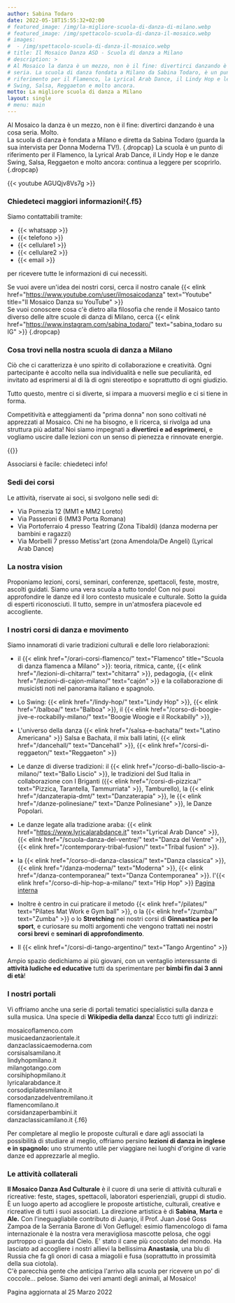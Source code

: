 ```yaml
---
author: Sabina Todaro
date: 2022-05-18T15:55:32+02:00
# featured_image: /img/la-migliore-scuola-di-danza-di-milano.webp
# featured_image: /img/spettacolo-scuola-di-danza-il-mosaico.webp
# images:
#  - /img/spettacolo-scuola-di-danza-il-mosaico.webp
# title: Il Mosaico Danza ASD - Scuola di danza a Milano
# description: >
# Al Mosaico la danza è un mezzo, non è il fine: divertirci danzando è una cosa
# seria. La scuola di danza fondata a Milano da Sabina Todaro, è un punto di
# riferimento per il Flamenco, la Lyrical Arab Dance, il Lindy Hop e le danze
# Swing, Salsa, Reggaeton e molto ancora.
motto: La migliore scuola di danza a Milano
layout: single
# menu: main
---
```


Al Mosaico la danza è un mezzo, non è il fine: divertirci danzando è una cosa seria. Molto.<br>
La scuola di danza è fondata a Milano e diretta da Sabina Todaro (guarda la sua intervista per Donna Moderna TV!).
{.dropcap}
La scuola è un punto di riferimento per il Flamenco, la Lyrical Arab Dance, il Lindy Hop e le danze Swing, Salsa, Reggaeton e molto ancora: continua a leggere per scoprirlo.
{.dropcap}

<div class="mw6">
<!-- {{< video-home-page >}} */}} -->
{{< youtube AGUQjv8Vs7g >}}
</div>

### Chiedeteci maggiori informazioni!{.f5}

Siamo contattabili tramite:

* {{< whatsapp >}}
* {{< telefono >}}
* {{< cellulare1 >}}
* {{< cellulare2 >}}
* {{< email >}}

per ricevere tutte le informazioni di cui necessiti.

Se vuoi avere un'idea dei nostri corsi, cerca il nostro canale
{{< elink href="https://www.youtube.com/user/ilmosaicodanza" text="Youtube" title="Il Mosaico Danza su YouTube" >}}\
Se vuoi conoscere cosa c'è dietro alla filosofia che rende il Mosaico tanto diverso delle altre scuole di danza di Milano, cerca
{{< elink href="https://www.instagram.com/sabina_todaro/" text="sabina_todaro su IG" >}}
{.dropcap}
### Cosa trovi nella nostra scuola di danza a Milano

Ciò che ci caratterizza è uno spirito di collaborazione e creatività. Ogni partecipante è accolto nella sua individualità e nelle sue peculiarità, ed invitato ad esprimersi al di là di ogni stereotipo e soprattutto di ogni giudizio.

Tutto questo, mentre ci si diverte, si impara a muoversi meglio e ci si tiene in forma.

Competitività e atteggiamenti da "prima donna" non sono coltivati né apprezzati al Mosaico. Chi ne ha bisogno, e li ricerca, si rivolga ad una struttura più adatta! Noi siamo impegnati a **divertirci e ad esprimerci**, e vogliamo uscire dalle lezioni con un senso di pienezza e rinnovate energie.

<div class="mw8 fr">
{{<figureh src="/img/spettacolo-scuola-di-danza-il-mosaico.webp"
caption="Scuola di danza a Milano in Porta Romana, Loreto, Tibaldi"
alt="Spettacolo della scuola di danza Il Mosaico">}}
</div>

Associarsi è facile: chiedeteci info!

### Sedi dei corsi

Le attività, riservate ai soci, si svolgono nelle sedi di:

* Via Pomezia 12 (MM1 e MM2 Loreto)
* Via Passeroni 6 (MM3 Porta Romana)
* Via Portoferraio 4 presso Teatring (Zona Tibaldi) (danza moderna per bambini e ragazzi)
* Via Morbelli 7 presso Metiss'art (zona Amendola/De Angeli) (Lyrical Arab Dance)

### La nostra vision

Proponiamo lezioni, corsi, seminari, conferenze, spettacoli, feste, mostre, ascolti guidati. Siamo una vera scuola a tutto tondo! Con noi puoi approfondire le danze ed il loro contesto musicale e culturale. Sotto la guida di esperti riconosciuti. Il tutto, sempre in un'atmosfera piacevole ed accogliente.

### I nostri corsi di danza e movimento

Siamo innamorati di varie tradizioni culturali e delle loro rielaborazioni:

* il {{< elink href="/orari-corsi-flamenco/" text="Flamenco" title="Scuola di danza flamenca a Milano" >}}: teoria, ritmica, cante, {{< elink href="/lezioni-di-chitarra/" text="chitarra" >}}, pedagogia, {{< elink href="/lezioni-di-cajon-milano/" text="cajón" >}} e la collaborazione di musicisti noti nel panorama italiano e spagnolo.

* Lo Swing: {{< elink href="/lindy-hop/" text="Lindy Hop" >}}, {{< elink href="/balboa/" text="Balboa" >}}, il {{< elink href="/corso-di-boogie-jive-e-rockabilly-milano/" text="Boogie Woogie e il Rockabilly" >}},

* L'universo della danza {{< elink href="/salsa-e-bachata/" text="Latino Americana" >}} Salsa e Bachata, il mix balli latini, {{< elink href="/dancehall/" text="Dancehall" >}}, {{< elink href="/corsi-di-reggaeton/" text="Reggaeton" >}}

* Le danze di diverse tradizioni: il {{< elink href="/corso-di-ballo-liscio-a-milano/" text="Ballo Liscio" >}}, le tradizioni del Sud Italia in collaborazione con I Briganti ({{< elink href="/corsi-di-pizzica/" text="Pizzica, Tarantella, Tammurriata" >}}, Tamburello), la {{< elink href="/danzaterapia-dmt/" text="Danzaterapia" >}}, le {{< elink href="/danze-polinesiane/" text="Danze Polinesiane" >}}, le Danze Popolari.

* Le danze legate alla tradizione araba: {{< elink href="https://www.lyricalarabdance.it" text="Lyrical Arab Dance" >}}, {{< elink href="/scuola-danza-del-ventre/" text="Danza del Ventre" >}}, {{< elink href="/contemporary-tribal-fusion/" text="Tribal fusion" >}}.

* la {{< elink href="/corso-di-danza-classica/" text="Danza classica" >}}, {{< elink href="/danza-moderna/" text="Moderna" >}}, {{< elink href="/danza-contemporanea/" text="Danza Contemporanea" >}}. l'{{< elink href="/corso-di-hip-hop-a-milano/" text="Hip Hop" >}} [Pagina interna](/danza-moderna/)

* Inoltre è centro in cui praticare il metodo {{< elink href="/pilates/" text="Pilates Mat Work e Gym ball" >}}, o la {{< elink href="/zumba/" text="Zumba" >}} o lo **Stretching** nei nostri corsi di **Ginnastica per lo sport**, e curiosare su molti argomenti che vengono trattati nei nostri **corsi brevi** e **seminari di approfondimento**.
* Il {{< elink href="/corsi-di-tango-argentino/" text="Tango Argentino" >}}


Ampio spazio dedichiamo ai più giovani, con un ventaglio interessante di **attività ludiche ed educative** tutti da sperimentare per **bimbi fin dai 3 anni di età**!

### I nostri portali 

Vi offriamo anche una serie di portali tematici specialistici sulla danza e sulla musica. Una specie di **Wikipedia della danza**! Ecco tutti gli indirizzi:

  mosaicoflamenco.com\
  musicaedanzaorientale.it\
  danzaclassicaemoderna.com\
  corsisalsamilano.it\
  lindyhopmilano.it\
  milangotango.com\
  corsihiphopmilano.it\
  lyricalarabdance.it\
  corsodipilatesmilano.it\
  corsodanzadelventremilano.it\
  flamencomilano.it\
  corsidanzaperbambini.it\
  danzaclassicamilano.it
{.f6}

Per completare al meglio le proposte culturali e dare agli associati la possibilità di studiare al meglio, offriamo persino  **lezioni di danza in inglese e in spagnolo:** uno strumento utile per viaggiare nei luoghi d'origine di varie danze ed apprezzarle al meglio.

### Le attività collaterali

**Il Mosaico Danza Asd Culturale** è il cuore di una serie di attività culturali e ricreative: feste, stages, spettacoli, laboratori esperienziali, gruppi di studio. È un luogo aperto ad accogliere le proposte artistiche, culturali, creative e ricreative di tutti i suoi associati.
La direzione artistica è di **Sabina**, **Marta** e **Ale.** Con l'ineguagliabile contributo di Juanjo, il Prof. Juan José Goss Zampoa de la Serrania Barone di Von Geflugel: esimio flamencologo di fama internazionale è la nostra vera meravigliosa mascotte pelosa, che oggi purtroppo ci guarda dal Cielo. E' stato il cane più coccolato del mondo. Ha lasciato ad accogliere i nostri allievi la bellissima **Anastasia**, una blu di Russia che fa gli onori di casa a miagolii e fusa (soprattutto in prossimità della sua ciotola).\
C'è parecchia gente che anticipa l'arrivo alla scuola per ricevere un po' di coccole... pelose. Siamo dei veri amanti degli animali, al Mosaico!

Pagina aggiornata al 25 Marzo 2022